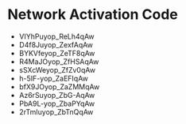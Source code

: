 # Network Activation Code
* VIYhPuyop_ReLh4qAw
* D4f8Juyop_ZexfAqAw
* BYKVfeyop_ZeTF8qAw
* R4MaJOyop_ZfHSAqAw
* sSXcWeyop_ZfZv0qAw
* h-5IF-yop_ZaEFIqAw
* bfX9JOyop_ZaZMMqAw
* Az6rSuyop_ZbG-AqAw
* PbA9L-yop_ZbaPYqAw
* 2rTmIuyop_ZbTnQqAw